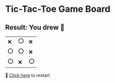 # Tic-Tac-Toe Game Board
## Result: You drew 🤝
|   |   |   |
|---|---|---|
|❌ |⭕ |❌ |
|⭕ |⭕ |❌ |
|⭕ |❌ |⭕ |

🔄 [Click here](EEEEEEEEE.md) to restart